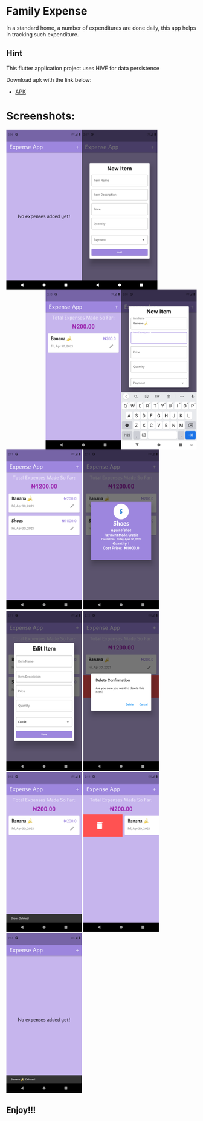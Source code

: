# Family Expense

In a standard home, a number of expenditures are done daily, this app helps in tracking such expenditure.

## Hint

This flutter application project uses HIVE for data persistence

Download apk with the link below:

- [APK](https://drive.google.com/file/d/1IPeIAlFWPSS9udqBH_iyvelc3MxVp3B5/view?usp=sharing)

# Screenshots:

<!-- This below pattern of adding images is wrong because it cannot be resized -->
<!-- ![Screenshot1](Images/Screenshot1.png)
![Screenshot1](Images/Screenshot2.png) -->
<img align="left" src='Images/Screenshot1.png' alt='Screenshot1' width='200' >
<img align="left" src='Images/Screenshot2.png' alt='Screenshot3' width='200' >
<img align="right" src='Images/Screenshot3.png' alt='Screenshot4' width='200' >
<img align="right" src='Images/Screenshot5.png' alt='Screenshot5' width='200' >
<img src='Images/Screenshot6.png' alt='Screenshot6' width='200' >
<img src='Images/Screenshot7.png' alt='Screenshot7' width='200' >
<img src='Images/Screenshot8.png' alt='Screenshot8' width='200' >
<img src='Images/Screenshot9.png' alt='Screenshot9' width='200' >
<img src='Images/Screenshot10.png' alt='Screenshot10' width='200' >
<img src='Images/Screenshot11.png' alt='Screenshot11' width='200' >
<img src='Images/Screenshot12.png' alt='Screenshot12' width='200' >

## Enjoy!!!
